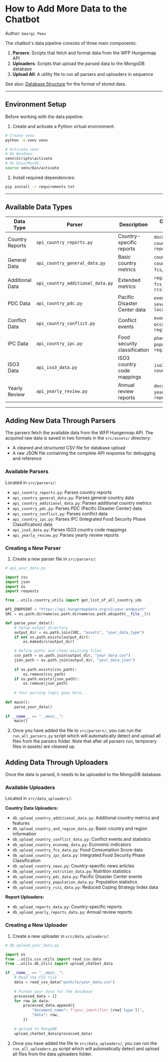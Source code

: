 # How to Add More Data to the Chatbot

Author: `Georgi Peev`

The chatbot's data pipeline consists of three main components:
1. **Parsers**: Scripts that fetch and format data from the WFP Hungermap API
2. **Uploaders**: Scripts that upload the parsed data to the MongoDB database
3. **Upload All**: A utility file to run all parsers and uploaders in sequence

See also: [Database Structure](../chatbot/database-structure.md) for the format of stored data.

---

## Environment Setup

Before working with the data pipeline:

1. Create and activate a Python virtual environment:
```bash
# Create venv
python -m venv venv

# Activate venv
# On Windows:
venv\Scripts\activate
# On Unix/MacOS:
source venv/bin/activate
```

2. Install required dependencies:
```bash
pip install -r requirements.txt
```

---

## Available Data Types

| Data Type | Parser | Description | Collection Fields |
|-----------|---------|-------------|-------------------|
| Country Reports | `api_country_reports.py` | Country-specific reports | `document_name`, `country_name`, `report_content` |
| General Data | `api_country_general_data.py` | Basic country metrics | `country_id`, `country_name`, `fcs`, `rcsi` |
| Additional Data | `api_country_additional_data.py` | Extended metrics | `regions_data`, `fcs_graph`, `rcsi_graph` |
| PDC Data | `api_country_pdc.py` | Pacific Disaster Center data | `event_type`, `severity`, `location` |
| Conflict Data | `api_country_conflict.py` | Conflict events | `event_type`, `occurrences`, `regions` |
| IPC Data | `api_country_ipc.py` | Food security classification | `phase`, `population`, `region` |
| ISO3 Data | `api_iso3_data.py` | ISO3 country code mappings | `iso3`, `country_name` |
| Yearly Review | `api_yearly_review.py` | Annual review reports | `document_name`, `year`, `report_content` |

---

## Adding New Data Through Parsers

The parsers fetch the available data from the WFP Hungermap API. The acquired
raw data is saved in two formats in the `src/assets/` directory:
- A cleaned and structured CSV file for database upload
- A raw JSON file containing the complete API response for debugging and reference

### Available Parsers
Located in `src/parsers/`:
- `api_country_reports.py`: Parses country reports
- `api_country_general_data.py`: Parses general country data
- `api_country_additional_data.py`: Parses additional country metrics
- `api_country_pdc.py`: Parses PDC (Pacific Disaster Center) data
- `api_country_conflict.py`: Parses conflict data
- `api_country_ipc.py`: Parses IPC (Integrated Food Security Phase Classification) data
- `api_iso3_data.py`: Parses ISO3 country code mappings
- `api_yearly_review.py`: Parses yearly review reports

### Creating a New Parser

1. Create a new parser file in `src/parsers/`:
```python
# api_your_data.py

import csv
import json
import os
import requests

from ..utils.country_utils import get_list_of_all_country_ids

API_ENDPOINT = "https://api.hungermapdata.org/v2/your-endpoint"
SRC = os.path.dirname(os.path.dirname(os.path.abspath(__file__)))

def parse_your_data():
    # Setup output directory
    output_dir = os.path.join(SRC, "assets", "your_data_type")
    if not os.path.exists(output_dir):
        os.makedirs(output_dir)

    # Define paths and clean existing files
    csv_path = os.path.join(output_dir, "your_data.csv")
    json_path = os.path.join(output_dir, "your_data.json")
    
    if os.path.exists(csv_path):
        os.remove(csv_path)
    if os.path.exists(json_path):
        os.remove(json_path)
    
    # Your parsing logic goes here...
    
def main():
    parse_your_data()
    
if __name__ == "__main__":
    main()
```

2. Once you have added the file to `src/parsers/`, you can run the `run_all_parsers.py` 
script which will automatically detect and upload all files from the parsers folder.
Note that after all parsers run, temporary files in assets/ are cleaned up.

## Adding Data Through Uploaders

Once the data is parsed, it needs to be uploaded to the MongoDB database.

### Available Uploaders
Located in `src/data_uploaders/`:

**Country Data Uploaders:**
- `db_upload_country_additional_data.py`: Additional country metrics and features
- `db_upload_country_and_region_data.py`: Basic country and region information
- `db_upload_country_conflict_data.py`: Conflict events and statistics
- `db_upload_country_economy_data.py`: Economic indicators
- `db_upload_country_fcs_data.py`: Food Consumption Score data
- `db_upload_country_ipc_data.py`: Integrated Food Security Phase Classification
- `db_upload_country_news.py`: Country-specific news articles
- `db_upload_country_nutrition_data.py`: Nutrition statistics
- `db_upload_country_pdc_data.py`: Pacific Disaster Center events
- `db_upload_country_population_data.py`: Population statistics
- `db_upload_country_rcsi_data.py`: Reduced Coping Strategy Index data

**Report Uploaders:**
- `db_upload_reports_data.py`: Country-specific reports
- `db_upload_yearly_reports_data.py`: Annual review reports

### Creating a New Uploader

1. Create a new uploader in `src/data_uploaders/`:
```python
# db_upload_your_data.py

import os
from ..utils.csv_utils import read_csv_data
from ..utils.db_utils import upload_chatbot_data

if __name__ == "__main__":
    # Read the CSV file
    data = read_csv_data("path/to/your_data.csv")
    
    # Format your data for the database
    processed_data = []
    for row in data:
        processed_data.append({
            "document_name": f"your_identifier_{row['type']}",
            "data": row,
        })
    
    # Upload to MongoDB
    upload_chatbot_data(processed_data)
```

2. Once you have added the file to `src/data_uploaders/`, you can run the `run_all_uploaders.py` 
script which will automatically detect and upload all files from the data uploaders folder.